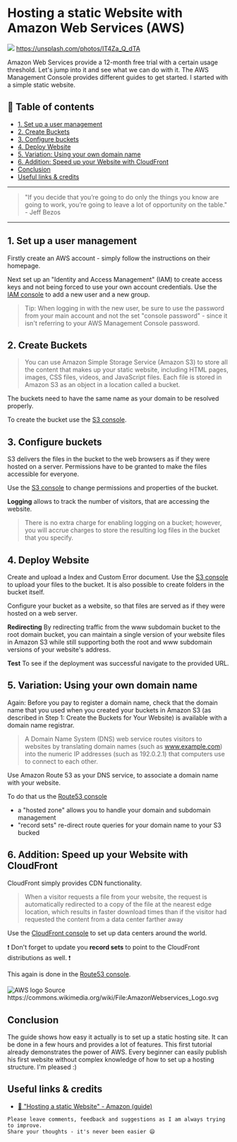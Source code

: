 # Hosting a static Website with Amazon Web Services (AWS)

[<img src="https://images.unsplash.com/reserve/wBE2ADjQzK2ubCBMiy7T_DSC_0285.JPG?dpr=2&auto=format&fit=crop&w=767&h=511&q=80&cs=tinysrgb&crop=">](https://unsplash.com/photos/IT4Za_Q_dTA) https://unsplash.com/photos/IT4Za_Q_dTA

Amazon Web Services provide a 12-month free trial with a certain usage threshold. Let's jump into it and see what we can do with it.
The AWS Management Console provides different guides to get started. I started with a simple static website.


## 📄 Table of contents

* [1. Set up a user management](#1-set-up-a-user-management)
* [2. Create Buckets](#2-create-buckets)
* [3. Configure buckets](#3-configure-buckets)
* [4. Deploy Website](#4-deploy-website)
* [5. Variation: Using your own domain name](#5-variation-using-your-own-domain-name)
* [6. Addition: Speed up your Website with CloudFront](#6-addition-speed-up-your-website-with-cloudfront)
* [Conclusion](#conclusion)
* [Useful links & credits](#useful-links-credits)


---

>"If you decide that you’re going to do only the things you know are going to work, you’re going to leave a lot of opportunity on the table." - Jeff Bezos

---


## 1. Set up a user management
Firstly create an AWS account - simply follow the instructions on their homepage.

Next set up an "Identity and Access Management" (IAM) to create access keys and not being forced to use your own account credentials.
Use the [IAM console](https://console.aws.amazon.com/iam/) to add a new user and a new group.

>Tip: When logging in with the new user, be sure to use the password from your main account and not the set "console password" - since it isn't referring to your AWS Management Console password.

## 2. Create Buckets

>You can use Amazon Simple Storage Service (Amazon S3) to store all the content that makes up your static website, including HTML pages, images, CSS files, videos, and JavaScript files. Each file is stored in Amazon S3 as an object in a location called a bucket.

The buckets need to have the same name as your domain to be resolved properly.

To create the bucket use the [S3 console](https://console.aws.amazon.com/s3/).

## 3. Configure buckets
S3 delivers the files in the bucket to the web browsers as if they were hosted on a server. Permissions have to be granted to make the files accessible for everyone.

Use the [S3 console](https://console.aws.amazon.com/s3/) to change permissions and properties of the bucket.

**Logging** allows to track the number of visitors, that are accessing the website.
>There is no extra charge for enabling logging on a bucket; however, you will accrue charges to store the resulting log files in the bucket that you specify.

## 4. Deploy Website

Create and upload a Index and Custom Error document.
Use the [S3 console](https://console.aws.amazon.com/s3/) to upload your files to the bucket.
It is also possible to create folders in the bucket itself.

Configure your bucket as a website, so that files are served as if they were hosted on a web server.

**Redirecting**
By redirecting traffic from the www subdomain bucket to the root domain bucket, you can maintain a single version of your website files in Amazon S3 while still supporting both the root and www subdomain versions of your website's address.

**Test**
To see if the deployment was successful navigate to the provided URL.


## 5. Variation: Using your own domain name

Again: Before you pay to register a domain name, check that the domain name that you used when you created your buckets in Amazon S3 (as described in Step 1: Create the Buckets for Your Website) is available with a domain name registrar.

>A Domain Name System (DNS) web service routes visitors to websites by translating domain names (such as www.example.com) into the numeric IP addresses (such as 192.0.2.1) that computers use to connect to each other.

Use Amazon Route 53 as your DNS service, to associate a domain name with your website.

To do that us the [Route53 console](https://console.aws.amazon.com/route53/)

- a "hosted zone" allows you to handle your domain and subdomain management
- "record sets" re-direct route queries for your domain name to your S3 bucked

## 6. Addition: Speed up your Website with CloudFront

CloudFront simply provides CDN functionality.
>When a visitor requests a file from your website, the request is automatically redirected to a copy of the file at the nearest edge location, which results in faster download times than if the visitor had requested the content from a data center farther away

Use the [CloudFront console](https://console.aws.amazon.com/cloudfront/) to set up data centers around the world.

❗ Don't forget to update you **record sets** to point to the CloudFront distributions as well. ❗

This again is done in the [Route53 console](https://console.aws.amazon.com/route53/).






####


<img src="https://upload.wikimedia.org/wikipedia/commons/thumb/1/1d/AmazonWebservices_Logo.svg/2000px-AmazonWebservices_Logo.svg.png" alt="AWS logo"/>
Source https://commons.wikimedia.org/wiki/File:AmazonWebservices_Logo.svg

## Conclusion

The guide shows how easy it actually is to set up a static hosting site. It can be done in a few hours and provides a lot of features. This first tutorial already demonstrates the power of AWS. Every beginner can easily publish his first website without complex knowledge of how to set up a hosting structure. I'm pleased :)




## Useful links & credits
- [📄 "Hosting a static Website" - Amazon (guide)](https://aws.amazon.com/de/getting-started/projects/host-static-website/?c_1)

```
Please leave comments, feedback and suggestions as I am always trying to improve.
Share your thoughts - it's never been easier 😄
```

<!-- Written by Daniel Deutsch (deudan1010@gmail.com) -->
